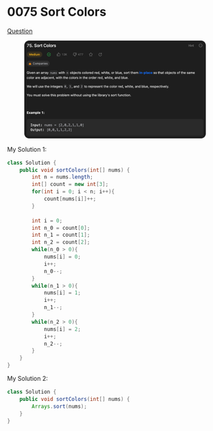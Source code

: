 # 0075 Sort Colors

[Question](https://leetcode.com/problems/sort-colors/description/)

<figure><img src="../.gitbook/assets/image (5) (4) (1).png" alt=""><figcaption></figcaption></figure>



My Solution 1:

```java
class Solution {
    public void sortColors(int[] nums) {
        int n = nums.length;
        int[] count = new int[3];
        for(int i = 0; i < n; i++){
            count[nums[i]]++;
        }

        int i = 0;
        int n_0 = count[0];
        int n_1 = count[1];
        int n_2 = count[2];
        while(n_0 > 0){
            nums[i] = 0;
            i++;
            n_0--;
        }
        while(n_1 > 0){
            nums[i] = 1;
            i++;
            n_1--;
        }
        while(n_2 > 0){
            nums[i] = 2;
            i++;
            n_2--;
        }
    }
}
```



My Solution 2:

```java
class Solution {
    public void sortColors(int[] nums) {
        Arrays.sort(nums);
    }
}
```
